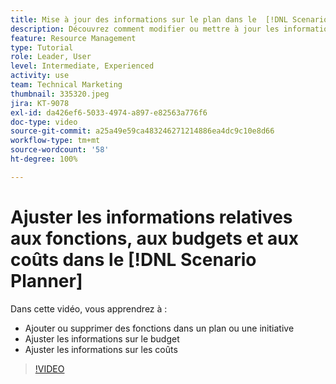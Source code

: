```yaml
---
title: Mise à jour des informations sur le plan dans le  [!DNL Scenario Planner]
description: Découvrez comment modifier ou mettre à jour les informations relatives aux fonctions, budgets ou aux coûts après la création d’un plan ou d’une initiative dans le  [!DNL Scenario Planner].
feature: Resource Management
type: Tutorial
role: Leader, User
level: Intermediate, Experienced
activity: use
team: Technical Marketing
thumbnail: 335320.jpeg
jira: KT-9078
exl-id: da426ef6-5033-4974-a897-e82563a776f6
doc-type: video
source-git-commit: a25a49e59ca483246271214886ea4dc9c10e8d66
workflow-type: tm+mt
source-wordcount: '58'
ht-degree: 100%

---
```


# Ajuster les informations relatives aux fonctions, aux budgets et aux coûts dans le [!DNL Scenario Planner]

Dans cette vidéo, vous apprendrez à :

* Ajouter ou supprimer des fonctions dans un plan ou une initiative
* Ajuster les informations sur le budget
* Ajuster les informations sur les coûts

>[!VIDEO](https://video.tv.adobe.com/v/335320/?quality=12&learn=on)
